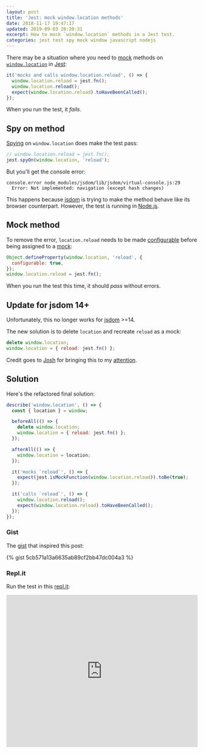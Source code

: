 ```yaml
---
layout: post
title: 'Jest: mock window.location methods'
date: 2018-11-17 19:47:17
updated: 2019-09-03 20:20:31
excerpt: How to mock `window.location` methods in a Jest test.
categories: jest test spy mock window javascript nodejs
---
```


There may be a situation where you need to [mock](https://jestjs.io/docs/en/mock-function-api) methods on [`window.location`](https://developer.mozilla.org/docs/Web/API/Location#Methods) in [Jest](https://jestjs.io/en/):

```js
it('mocks and calls window.location.reload', () => {
  window.location.reload = jest.fn();
  window.location.reload();
  expect(window.location.reload).toHaveBeenCalled();
});
```

When you run the test, it _fails_.

## Spy on method

[Spying](https://jestjs.io/docs/en/jest-object#jestspyonobject-methodname) on `window.location` does make the test pass:

```js
// window.location.reload = jest.fn();
jest.spyOn(window.location, 'reload');
```

But you'll get the console error:

```
console.error node_modules/jsdom/lib/jsdom/virtual-console.js:29
  Error: Not implemented: navigation (except hash changes)
```

This happens because [jsdom](https://github.com/jsdom/jsdom) is trying to make the method behave like its browser counterpart. However, the test is running in [Node.js](https://nodejs.org/en/).

## Mock method

To remove the error, `location.reload` needs to be made [configurable](https://developer.mozilla.org/docs/Web/JavaScript/Reference/Global_Objects/Object/defineProperty#Description) before being assigned to a [mock](https://jestjs.io/docs/en/jest-object#jestfnimplementation):

```js
Object.defineProperty(window.location, 'reload', {
  configurable: true,
});
window.location.reload = jest.fn();
```

When you run the test this time, it should _pass_ without errors.

## Update for jsdom 14+

Unfortunately, this no longer works for [jsdom](https://github.com/jsdom/jsdom) >=14.

The new solution is to delete `location` and recreate `reload` as a mock:

```js
delete window.location;
window.location = { reload: jest.fn() };
```

Credit goes to [Josh](https://gist.github.com/remarkablemark/5cb571a13a6635ab89cf2bb47dc004a3#gistcomment-2905726) for bringing this to my [attention](https://disq.us/p/21jm1qv).

## Solution

Here's the refactored final solution:

```js
describe('window.location', () => {
  const { location } = window;

  beforeAll(() => {
    delete window.location;
    window.location = { reload: jest.fn() };
  });

  afterAll(() => {
    window.location = location;
  });

  it('mocks `reload`', () => {
    expect(jest.isMockFunction(window.location.reload)).toBe(true);
  });

  it('calls `reload`', () => {
    window.location.reload();
    expect(window.location.reload).toHaveBeenCalled();
  });
});
```

### Gist

The [gist](https://gist.github.com/remarkablemark/5cb571a13a6635ab89cf2bb47dc004a3) that inspired this post:

{% gist 5cb571a13a6635ab89cf2bb47dc004a3 %}

### Repl.it

Run the test in this [repl.it](https://repl.it/@remarkablemark/Jest-mock-windowlocation):

<iframe height="400px" width="100%" src="https://repl.it/@remarkablemark/Jest-mock-windowlocation?lite=true" scrolling="no" frameborder="no" allowtransparency="true" allowfullscreen="true" sandbox="allow-forms allow-pointer-lock allow-popups allow-same-origin allow-scripts allow-modals"></iframe>
